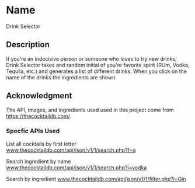 # Name

Drink Selector

## Description

If you're an indecisive person or someone who loves to try new drinks, Drink Selector takes and random initial of you're favorite spirit (RUm, Vodka, Tequila, etc.) and generates a list of different drinks. When you click on the name of the drinks the ingredients are shown.

## Acknowledgment

The API, images, and ingredients used used in this project come from https://thecocktaildb.com/.

### Specfic APIs Used

List all cocktails by first letter
www.thecocktaildb.com/api/json/v1/1/search.php?f=a

Search ingredient by name
www.thecocktaildb.com/api/json/v1/1/search.php?i=vodka

Search by ingredient
www.thecocktaildb.com/api/json/v1/1/filter.php?i=Gin
